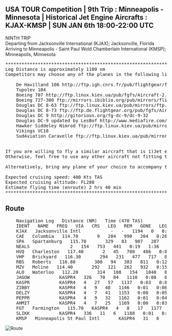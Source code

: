 USA TOUR Competition | 9th Trip : Minneapolis - Minnesota | Historical Jet Engine Aircrafts : KJAX-KMSP | SUN JAN 6th 18:00-22:00 UTC
-------------------------------------------------------------------------------------------------------------------------------------


NINTH TRIP<br>
Departing from Jacksonville International (KJAX); Jacksonville, Florida<br>
Arriving to Minneapolis - Saint Paul Wold Chamberlain International (KMSP);
Minneapolis, Minnesota<br>

<pre>
*************************************************************************************
Leg Distance is approximately 1100 nm
Competitors may choose any of the planes in the following list,

    De Havilland 106 http://ftp.igh.cnrs.fr/pub/flightgear/ftp/Aircraft-2.8/DH-106_20120506.zip
    Tupolev 104
    Boeing 707 http://ftp.linux.kiev.ua/pub/fgfs/Aircraft-2.8/707_20080504.zip
    Boeing 727-300 ftp://mirrors.ibiblio.org/pub/mirrors/flightgear/ftp/Aircraft-2.8/727-230_20120714.zip
    Douglas DC 8-63 ftp://ftp.linux.kiev.ua/pub/mirrors/ftp.flightgear.org/flightgear/Aircraft-2.8/dc8-63_0.02.zip
    Douglas DC 8-73 ftp://ftp.de.flightgear.org/pub/fgfs/Aircraft-2.8/dc8-73_0.1.zip
    Douglas DC 9 http://gitorious.org/fg-dc-9/dc-9-32
    Douglas DC-9 updated by LesBof http://www.mediafire.com/?xvrrdk5yu7rkl5u
    Hawker Siddeley Nimrod ftp://ftp.linux.kiev.ua/pub/mirrors/ftp.flightgear.org/flightgear/Aircraft-2.8/Hawker-Siddeley-Nimrod_20120506.zip
    Vikings VC10
    SudAviation Caravelle ftp://ftp.linux.kiev.ua/pub/mirrors/ftp.flightgear.org/flightgear/Aircraft-2.8/Caravelle_20120506.zip


If you are willing to fly a similar aircraft that is 1)Jet engine 2)Historical(not in service) and 3) is capable of 430KTS for 1500nm+, then just let me know and I will validate your use of it for the competition.
Otherwise, feel free to use any other aircraft not fitting these recommendations, in order to accompany the players, yet not for competition!

Alternatively, bring any plane of your choice to accompany the players

Expected cruising speed: 400 Kts TAS
Expected cruising altitude: FL280
Estimate flying time (enroute) 2 hrs 40 min
**************************************************************************************
</pre>

Route
------
<pre>
    Navigation Log   Distance (NM)   Time (470 TAS)
    IDENT   NAME   FREQ   VIA   CRS   LEG   REM   GONE   LEG   REM   ETE
    KJAX   Jacksonville Intl           -   -   1194   0   0:00   2:32   0:00
    CAE   Columbia   114.70       9   204   990   204   0:26   2:06   0:26
    SPA   Spartanburg   115.70       329   83   907   287   0:10   1:55   0:36
    NEALS               2   154   753   441   0:19   1:36   0:56
    HVQ   Charleston   117.40       2   45   708   486   0:05   1:30   1:02
    VHP   Brickyard   116.30       294   231   477   717   0:29   1:00   1:31
    RBS   Roberts   116.80       300   94   383   811   0:12   0:48   1:43
    MZV   Moline   114.40       292   121   262   932   0:15   0:33   1:58
    ALO   Waterloo   112.20       314   108   154   1040   0:13   0:19   2:12
    JAGOW           KASPR4   326   70   84   1110   0:08   0:10   2:21
    KASPR           KASPR4   4   27   57   1137   0:03   0:07   2:25
    ZIBBY           KASPR4   4   9   48   1146   0:01   0:06   2:26
    DELZY           KASPR4   4   7   41   1153   0:00   0:05   2:27
    PEPPR           KASPR4   4   9   32   1162   0:01   0:04   2:28
    AHMIT           KASPR4   4   7   25   1169   0:00   0:03   2:29
    FGT   Farmington   115.70   KASPR4   4   8   17   1177   0:01   0:02   2:30
    SLIKK           KASPR4   336   11   6   1188   0:01   0:00   2:31
    KMSP   Minneapolis St Paul Intl       KASPR4   31   6   0   1194   0:00   0:00   2:32
</pre>

![Route](http://i46.tinypic.com/fawk0p.png)



